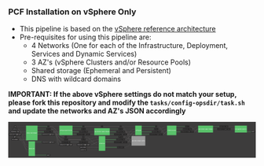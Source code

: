 ### PCF Installation on vSphere Only

-	This pipeline is based on the [vSphere reference architecture](http://docs.pivotal.io/pivotalcf/1-10/refarch/vsphere/vsphere_ref_arch.html)
-	Pre-requisites for using this pipeline are:
	-	4 Networks (One for each of the Infrastructure, Deployment, Services and Dynamic Services)
	-	3 AZ's (vSphere Clusters and/or Resource Pools)
	- Shared storage (Ephemeral and Persistent)
	-	DNS with wildcard domains

**IMPORTANT: If the above vSphere settings do not match your setup, please fork this repository and modify the `tasks/config-opsdir/task.sh` and update the networks and AZ's JSON accordingly**

![](../../images/install-pcf.png)
